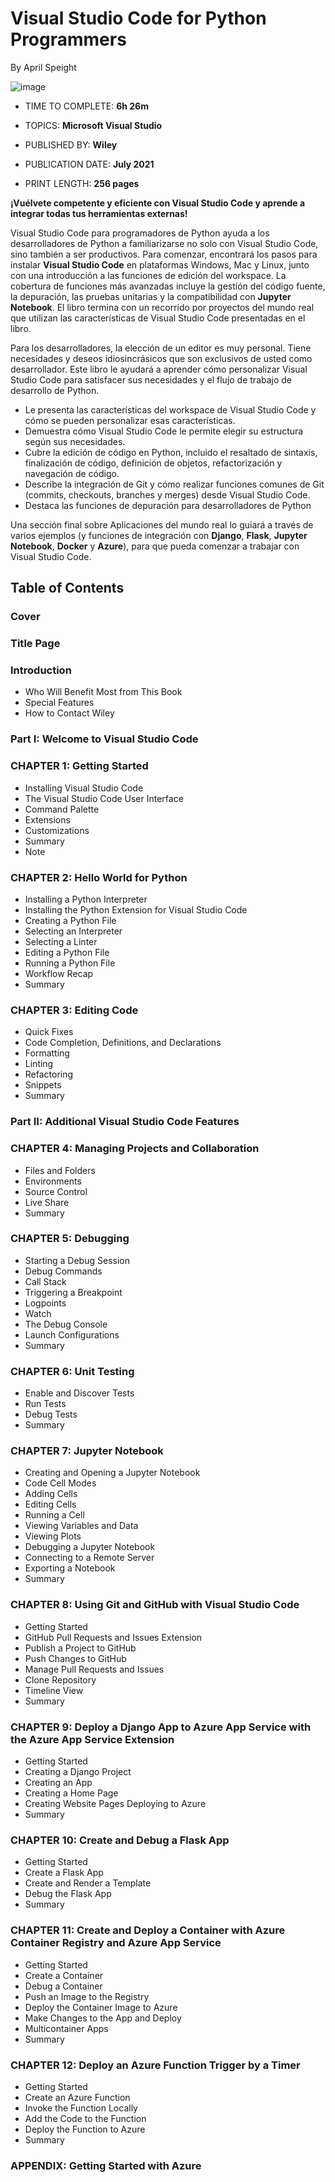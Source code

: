 # Visual Studio Code for Python Programmers

By April Speight

![image](https://github.com/adolfodelarosades/Python/assets/23094588/506d51e6-e1f2-473c-a4d9-84a42661d328)

* TIME TO COMPLETE: **6h 26m**

* TOPICS: **Microsoft Visual Studio**

* PUBLISHED BY: **Wiley**

* PUBLICATION DATE: **July 2021**

* PRINT LENGTH: **256 pages**

**¡Vuélvete competente y eficiente con Visual Studio Code y aprende a integrar todas tus herramientas externas!**

Visual Studio Code para programadores de Python ayuda a los desarrolladores de Python a familiarizarse no solo con Visual Studio Code, sino también a ser productivos. Para comenzar, encontrará los pasos para instalar **Visual Studio Code** en plataformas Windows, Mac y Linux, junto con una introducción a las funciones de edición del workspace. La cobertura de funciones más avanzadas incluye la gestión del código fuente, la depuración, las pruebas unitarias y la compatibilidad con **Jupyter Notebook**. El libro termina con un recorrido por proyectos del mundo real que utilizan las características de Visual Studio Code presentadas en el libro.

Para los desarrolladores, la elección de un editor es muy personal. Tiene necesidades y deseos idiosincrásicos que son exclusivos de usted como desarrollador. Este libro le ayudará a aprender cómo personalizar Visual Studio Code para satisfacer sus necesidades y el flujo de trabajo de desarrollo de Python.

* Le presenta las características del workspace de Visual Studio Code y cómo se pueden personalizar esas características.
* Demuestra cómo Visual Studio Code le permite elegir su estructura según sus necesidades.
* Cubre la edición de código en Python, incluido el resaltado de sintaxis, finalización de código, definición de objetos, refactorización y navegación de código.
* Describe la integración de Git y cómo realizar funciones comunes de Git (commits, checkouts, branches y merges) desde Visual Studio Code.
* Destaca las funciones de depuración para desarrolladores de Python

Una sección final sobre Aplicaciones del mundo real lo guiará a través de varios ejemplos (y funciones de integración con **Django**, **Flask**, **Jupyter Notebook**, **Docker** y **Azure**), para que pueda comenzar a trabajar con Visual Studio Code.

## Table of Contents

### Cover
### Title Page
### Introduction
   * Who Will Benefit Most from This Book
   * Special Features
   * How to Contact Wiley

### Part I: Welcome to Visual Studio Code

### CHAPTER 1: Getting Started
* Installing Visual Studio Code
* The Visual Studio Code User Interface
* Command Palette
* Extensions
* Customizations
* Summary
* Note

### CHAPTER 2: Hello World for Python
* Installing a Python Interpreter
* Installing the Python Extension for Visual Studio Code
* Creating a Python File
* Selecting an Interpreter
* Selecting a Linter
* Editing a Python File
* Running a Python File
* Workflow Recap
* Summary
  
### CHAPTER 3: Editing Code
* Quick Fixes
* Code Completion, Definitions, and Declarations
* Formatting
* Linting
* Refactoring
* Snippets
* Summary

### Part II: Additional Visual Studio Code Features

### CHAPTER 4: Managing Projects and Collaboration
* Files and Folders
* Environments
* Source Control
* Live Share
* Summary

### CHAPTER 5: Debugging
* Starting a Debug Session
* Debug Commands
* Call Stack
* Triggering a Breakpoint
* Logpoints
* Watch
* The Debug Console
* Launch Configurations
* Summary

### CHAPTER 6: Unit Testing
* Enable and Discover Tests
* Run Tests
* Debug Tests
* Summary

### CHAPTER 7: Jupyter Notebook
* Creating and Opening a Jupyter Notebook
* Code Cell Modes
* Adding Cells
* Editing Cells
* Running a Cell
* Viewing Variables and Data
* Viewing Plots
* Debugging a Jupyter Notebook
* Connecting to a Remote Server
* Exporting a Notebook
* Summary

### CHAPTER 8: Using Git and GitHub with Visual Studio Code
* Getting Started
* GitHub Pull Requests and Issues Extension
* Publish a Project to GitHub
* Push Changes to GitHub
* Manage Pull Requests and Issues
* Clone Repository
* Timeline View
* Summary

### CHAPTER 9: Deploy a Django App to Azure App Service with the Azure App Service Extension
* Getting Started
* Creating a Django Project
* Creating an App
* Creating a Home Page
* Creating Website Pages
Deploying to Azure
* Summary

### CHAPTER 10: Create and Debug a Flask App
* Getting Started
* Create a Flask App
* Create and Render a Template
* Debug the Flask App
* Summary

### CHAPTER 11: Create and Deploy a Container with Azure Container Registry and Azure App Service
* Getting Started
* Create a Container
* Debug a Container
* Push an Image to the Registry
* Deploy the Container Image to Azure
* Make Changes to the App and Deploy
* Multicontainer Apps
* Summary

### CHAPTER 12: Deploy an Azure Function Trigger by a Timer
* Getting Started
* Create an Azure Function
* Invoke the Function Locally
* Add the Code to the Function
* Deploy the Function to Azure
* Summary

### APPENDIX: Getting Started with Azure
